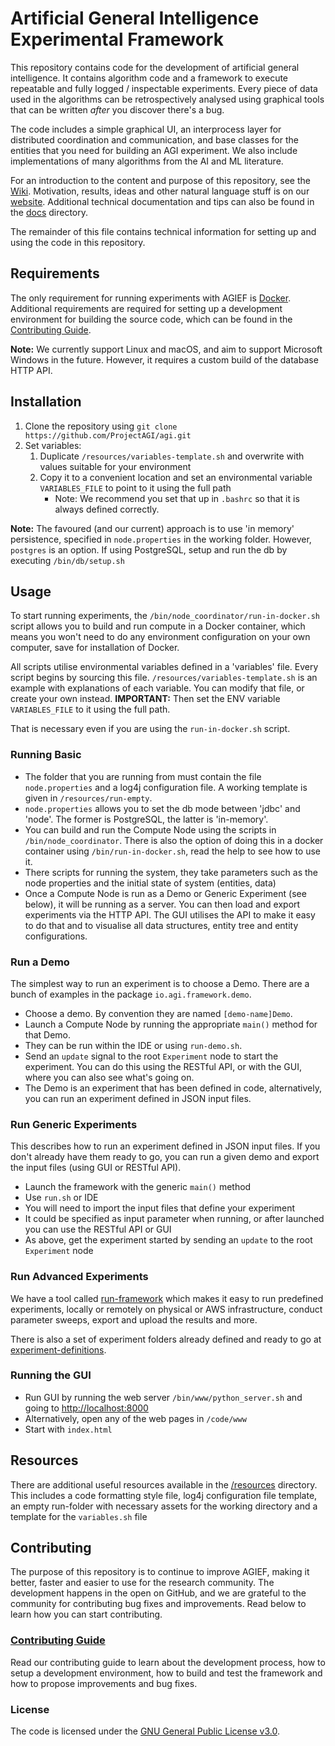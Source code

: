# Artificial General Intelligence Experimental Framework

This repository contains code for the development of artificial general intelligence. It contains algorithm code and a framework to execute repeatable and fully logged / inspectable experiments. Every piece of data used in the algorithms can be retrospectively analysed using graphical tools that can be written *after* you discover there's a bug.

The code includes a simple graphical UI, an interprocess layer for distributed coordination and communication, and base classes for the entities that you need for building an AGI experiment. We also include implementations of many algorithms from the AI and ML literature.

For an introduction to the content and purpose of this repository, see the [Wiki](https://github.com/ProjectAGI/agi/wiki). Motivation, results, ideas and other natural language stuff is on our [website](https://agi.io). Additional technical documentation and tips can also be found in the [docs](./docs) directory.

The remainder of this file contains technical information for setting up and using the code in this repository.

## Requirements
The only requirement for running experiments with AGIEF is [Docker](https://www.docker.com/). Additional requirements are required for setting up a development environment for building the source code, which can be found in the [Contributing Guide](CONTRIBUTING.md).

**Note:** We currently support Linux and macOS, and aim to support Microsoft Windows in the future. However, it requires a custom build of the database HTTP API.

## Installation
1. Clone the repository using `git clone https://github.com/ProjectAGI/agi.git`
2. Set variables:
    1. Duplicate `/resources/variables-template.sh` and overwrite with values suitable for your environment
    2. Copy it to a convenient location and set an environmental variable `VARIABLES_FILE` to point to it using the full path
         - Note: We recommend you set that up in `.bashrc` so that it is always defined correctly.
         
**Note:** The favoured (and our current) approach is to use 'in memory' persistence, specified in `node.properties` in the working folder. However, `postgres` is an option. If using PostgreSQL, setup and run the db by executing `/bin/db/setup.sh`

## Usage
To start running experiments, the `/bin/node_coordinator/run-in-docker.sh` script allows you to build and run compute in a Docker container, which means you won't need to do any environment configuration on your own computer, save for installation of Docker.

All scripts utilise environmental variables defined in a 'variables' file. Every script begins by sourcing this file. `/resources/variables-template.sh` is an example with explanations of each variable. You can modify that file, or create your own instead.
**IMPORTANT:** Then set the ENV variable `VARIABLES_FILE` to it using the full path.

That is necessary even if you are using the `run-in-docker.sh` script.

### Running Basic
* The folder that you are running from must contain the file `node.properties` and a log4j configuration file. A working template is given in `/resources/run-empty`.
* `node.properties` allows you to set the db mode between 'jdbc' and 'node'. The former is PostgreSQL, the latter is 'in-memory'.
* You can build and run the Compute Node using the scripts in `/bin/node_coordinator`. There is also the option of doing this in a docker container using `/bin/run-in-docker.sh`, read the help to see how to use it.
* There scripts for running the system, they take parameters such as the node properties and the initial state of system (entities, data)
* Once a Compute Node is run as a Demo or Generic Experiment (see below), it will be running as a server. You can then load and export experiments via the HTTP API. The GUI utilises the API to make it easy to do that and to visualise all data structures, entity tree and entity configurations.

### Run a Demo
The simplest way to run an experiment is to choose a Demo. There are a bunch of examples in the package `io.agi.framework.demo`.

* Choose a demo. By convention they are named `[demo-name]Demo`.
* Launch a Compute Node by running the appropriate `main()` method for that Demo. 
* They can be run within the IDE or using `run-demo.sh`. 
* Send an `update` signal to the root `Experiment` node to start the experiment. You can do this using the RESTful API, or with the GUI, where you can also see what's going on. 
* The Demo is an experiment that has been defined in code, alternatively, you can run an experiment defined in JSON input files.

### Run Generic Experiments
This describes how to run an experiment defined in JSON input files. If you don't already have them ready to go, you can run a given demo and export the input files (using GUI or RESTful API).

* Launch the framework with the generic `main()` method
* Use `run.sh` or IDE
* You will need to import the input files that define your experiment
* It could be specified as input parameter when running, or after launched you can use the RESTful API or GUI
* As above, get the experiment started by sending an `update` to the root `Experiment` node

### Run Advanced Experiments
We have a tool called [run-framework](https://github.com/ProjectAGI/run-framework) which makes it easy to run predefined experiments, locally or remotely on physical or AWS infrastructure, conduct parameter sweeps, export and upload the results and more.

There is also a set of experiment folders already defined and ready to go at [experiment-definitions](https://github.com/ProjectAGI/experiment-definitions).

### Running the GUI
* Run GUI by running the web server `/bin/www/python_server.sh` and going to [http://localhost:8000](http://localhost:8000)
* Alternatively, open any of the web pages in `/code/www`
* Start with `index.html`

## Resources
There are additional useful resources available in the [/resources](./resources) directory. This includes a code formatting style file, log4j configuration file template, an empty run-folder with necessary assets for the working directory and a template for the `variables.sh` file

## Contributing
The purpose of this repository is to continue to improve AGIEF, making it better, faster and easier to use for the research community. The development happens in the open on GitHub, and we are grateful to the community for contributing bug fixes and improvements. Read below to learn how you can start contributing.

### [Contributing Guide](CONTRIBUTING.md)
Read our contributing guide to learn about the development process, how to setup a development environment, how to build and test the framework and how to propose improvements and bug fixes.

### License
The code is licensed under the [GNU General Public License v3.0](LICENSE).
